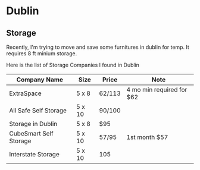 # Dublin

## Storage

Recently, I'm trying to move and save some furnitures in dublin for temp.
It requires 8 ft minium storage.

Here is the list of Storage Companies I found in Dublin

| Company Name | Size | Price | Note |
| --- | --- | --- | --- | 
| ExtraSpace | 5 x 8 | $62/$113 | 4 mo min required for $62 |
| All Safe Self Storage | 5  x 10 | $90/$100 ||
| Storage in Dublin | 5 x 8 | $95 ||
| CubeSmart Self Storage | 5 x 10 | $57/$95 | 1st month $57 |
| Interstate Storage | 5 x 10 | 105 ||
